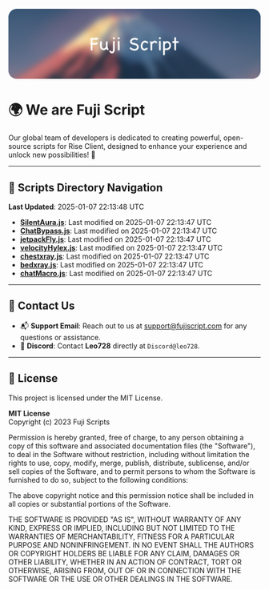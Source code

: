![Banner](.github/b.webp)

# 🌍 **We are Fuji Script**

Our global team of developers is dedicated to creating powerful, open-source scripts for Rise Client, designed to enhance your experience and unlock new possibilities! 🌟

---
<!-- SCRIPTS_NAVIGATION_START -->
## 📂 **Scripts Directory Navigation**

**Last Updated**: 2025-01-07 22:13:48 UTC

- **[SilentAura.js](scripts/SilentAura.js)**: Last modified on 2025-01-07 22:13:47 UTC
- **[ChatBypass.js](scripts/ChatBypass.js)**: Last modified on 2025-01-07 22:13:47 UTC
- **[jetpackFly.js](scripts/jetpackFly.js)**: Last modified on 2025-01-07 22:13:47 UTC
- **[velocityHylex.js](scripts/velocityHylex.js)**: Last modified on 2025-01-07 22:13:47 UTC
- **[chestxray.js](scripts/chestxray.js)**: Last modified on 2025-01-07 22:13:47 UTC
- **[bedxray.js](scripts/bedxray.js)**: Last modified on 2025-01-07 22:13:47 UTC
- **[chatMacro.js](scripts/chatMacro.js)**: Last modified on 2025-01-07 22:13:47 UTC

<!-- SCRIPTS_NAVIGATION_END -->

---

## 💬 **Contact Us**  
- 📬 **Support Email**: Reach out to us at [support@fujiscript.com](mailto:support@fujiscript.com) for any questions or assistance.  
- 💬 **Discord**: Contact **Leo728** directly at `Discord@leo728`.

---

## 📜 **License**

This project is licensed under the MIT License.  

**MIT License**  
Copyright (c) 2023 Fuji Scripts  

Permission is hereby granted, free of charge, to any person obtaining a copy of this software and associated documentation files (the "Software"), to deal in the Software without restriction, including without limitation the rights to use, copy, modify, merge, publish, distribute, sublicense, and/or sell copies of the Software, and to permit persons to whom the Software is furnished to do so, subject to the following conditions:  

The above copyright notice and this permission notice shall be included in all copies or substantial portions of the Software.  

THE SOFTWARE IS PROVIDED "AS IS", WITHOUT WARRANTY OF ANY KIND, EXPRESS OR IMPLIED, INCLUDING BUT NOT LIMITED TO THE WARRANTIES OF MERCHANTABILITY, FITNESS FOR A PARTICULAR PURPOSE AND NONINFRINGEMENT. IN NO EVENT SHALL THE AUTHORS OR COPYRIGHT HOLDERS BE LIABLE FOR ANY CLAIM, DAMAGES OR OTHER LIABILITY, WHETHER IN AN ACTION OF CONTRACT, TORT OR OTHERWISE, ARISING FROM, OUT OF OR IN CONNECTION WITH THE SOFTWARE OR THE USE OR OTHER DEALINGS IN THE SOFTWARE.  
